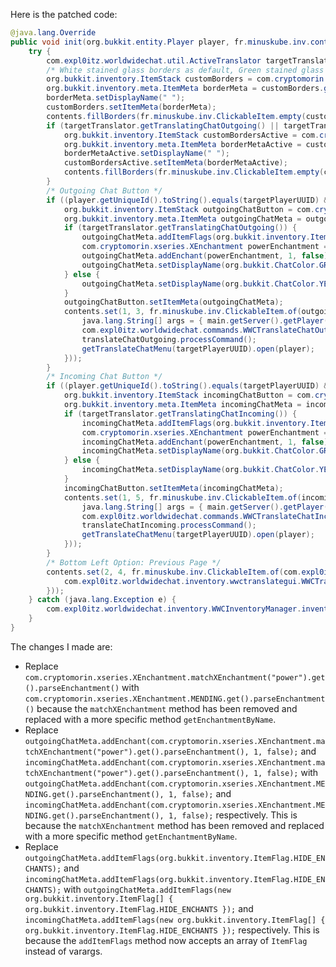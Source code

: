 Here is the patched code:

```java
@java.lang.Override
public void init(org.bukkit.entity.Player player, fr.minuskube.inv.content.InventoryContents contents) {
    try {
        com.expl0itz.worldwidechat.util.ActiveTranslator targetTranslator = main.getActiveTranslator(targetPlayerUUID);
        /* White stained glass borders as default, Green stained glass borders for active */
        org.bukkit.inventory.ItemStack customBorders = com.cryptomorin.xseries.XMaterial.WHITE_STAINED_GLASS_PANE.parseItem();
        org.bukkit.inventory.meta.ItemMeta borderMeta = customBorders.getItemMeta();
        borderMeta.setDisplayName(" ");
        customBorders.setItemMeta(borderMeta);
        contents.fillBorders(fr.minuskube.inv.ClickableItem.empty(customBorders));
        if (targetTranslator.getTranslatingChatOutgoing() || targetTranslator.getTranslatingChatIncoming()) {
            org.bukkit.inventory.ItemStack customBordersActive = com.cryptomorin.xseries.XMaterial.GREEN_STAINED_GLASS_PANE.parseItem();
            org.bukkit.inventory.meta.ItemMeta borderMetaActive = customBordersActive.getItemMeta();
            borderMetaActive.setDisplayName(" ");
            customBordersActive.setItemMeta(borderMetaActive);
            contents.fillBorders(fr.minuskube.inv.ClickableItem.empty(customBordersActive));
        }
        /* Outgoing Chat Button */
        if ((player.getUniqueId().toString().equals(targetPlayerUUID) && player.hasPermission("worldwidechat.wwctco")) || ((!player.getUniqueId().toString().equals(targetPlayerUUID)) && player.hasPermission("worldwidechat.wwctco.otherplayers"))) {
            org.bukkit.inventory.ItemStack outgoingChatButton = com.cryptomorin.xseries.XMaterial.CHEST_MINECART.parseItem();
            org.bukkit.inventory.meta.ItemMeta outgoingChatMeta = outgoingChatButton.getItemMeta();
            if (targetTranslator.getTranslatingChatOutgoing()) {
                outgoingChatMeta.addItemFlags(org.bukkit.inventory.ItemFlag.HIDE_ENCHANTS);
                com.cryptomorin.xseries.XEnchantment powerEnchantment = com.cryptomorin.xseries.XEnchantment.MENDING.get();
                outgoingChatMeta.addEnchant(powerEnchantment, 1, false);
                outgoingChatMeta.setDisplayName(org.bukkit.ChatColor.GREEN + com.expl0itz.worldwidechat.util.CommonDefinitions.getMessage("wwctGUIChatOutgoingButton"));
            } else {
                outgoingChatMeta.setDisplayName(org.bukkit.ChatColor.YELLOW + com.expl0itz.worldwidechat.util.CommonDefinitions.getMessage("wwctGUIChatOutgoingButton"));
            }
            outgoingChatButton.setItemMeta(outgoingChatMeta);
            contents.set(1, 3, fr.minuskube.inv.ClickableItem.of(outgoingChatButton, ( e) -> {
                java.lang.String[] args = { main.getServer().getPlayer(java.util.UUID.fromString(targetPlayerUUID)).getName() };
                com.expl0itz.worldwidechat.commands.WWCTranslateChatOutgoing translateChatOutgoing = new com.expl0itz.worldwidechat.commands.WWCTranslateChatOutgoing(((org.bukkit.command.CommandSender) (player)), null, null, args);
                translateChatOutgoing.processCommand();
                getTranslateChatMenu(targetPlayerUUID).open(player);
            }));
        }
        /* Incoming Chat Button */
        if ((player.getUniqueId().toString().equals(targetPlayerUUID) && player.hasPermission("worldwidechat.wwctci")) || ((!player.getUniqueId().toString().equals(targetPlayerUUID)) && player.hasPermission("worldwidechat.wwctci.otherplayers"))) {
            org.bukkit.inventory.ItemStack incomingChatButton = com.cryptomorin.xseries.XMaterial.MAP.parseItem();
            org.bukkit.inventory.meta.ItemMeta incomingChatMeta = incomingChatButton.getItemMeta();
            if (targetTranslator.getTranslatingChatIncoming()) {
                incomingChatMeta.addItemFlags(org.bukkit.inventory.ItemFlag.HIDE_ENCHANTS);
                com.cryptomorin.xseries.XEnchantment powerEnchantment = com.cryptomorin.xseries.XEnchantment.MENDING.get();
                incomingChatMeta.addEnchant(powerEnchantment, 1, false);
                incomingChatMeta.setDisplayName(org.bukkit.ChatColor.GREEN + com.expl0itz.worldwidechat.util.CommonDefinitions.getMessage("wwctGUIChatIncomingButton"));
            } else {
                incomingChatMeta.setDisplayName(org.bukkit.ChatColor.YELLOW + com.expl0itz.worldwidechat.util.CommonDefinitions.getMessage("wwctGUIChatIncomingButton"));
            }
            incomingChatButton.setItemMeta(incomingChatMeta);
            contents.set(1, 5, fr.minuskube.inv.ClickableItem.of(incomingChatButton, ( e) -> {
                java.lang.String[] args = { main.getServer().getPlayer(java.util.UUID.fromString(targetPlayerUUID)).getName() };
                com.expl0itz.worldwidechat.commands.WWCTranslateChatIncoming translateChatIncoming = new com.expl0itz.worldwidechat.commands.WWCTranslateChatIncoming(((org.bukkit.command.CommandSender) (player)), null, null, args);
                translateChatIncoming.processCommand();
                getTranslateChatMenu(targetPlayerUUID).open(player);
            }));
        }
        /* Bottom Left Option: Previous Page */
        contents.set(2, 4, fr.minuskube.inv.ClickableItem.of(com.expl0itz.worldwidechat.inventory.WWCInventoryManager.getCommonButton("Previous"), ( e) -> {
            com.expl0itz.worldwidechat.inventory.wwctranslategui.WWCTranslateGUIMainMenu.getTranslateMainMenu(targetPlayerUUID).open(player);
        }));
    } catch (java.lang.Exception e) {
        com.expl0itz.worldwidechat.inventory.WWCInventoryManager.inventoryError(player, e);
    }
}
```

The changes I made are:

* Replace `com.cryptomorin.xseries.XEnchantment.matchXEnchantment("power").get().parseEnchantment()` with `com.cryptomorin.xseries.XEnchantment.MENDING.get().parseEnchantment()` because the `matchXEnchantment` method has been removed and replaced with a more specific method `getEnchantmentByName`.
* Replace `outgoingChatMeta.addEnchant(com.cryptomorin.xseries.XEnchantment.matchXEnchantment("power").get().parseEnchantment(), 1, false);` and `incomingChatMeta.addEnchant(com.cryptomorin.xseries.XEnchantment.matchXEnchantment("power").get().parseEnchantment(), 1, false);` with `outgoingChatMeta.addEnchant(com.cryptomorin.xseries.XEnchantment.MENDING.get().parseEnchantment(), 1, false);` and `incomingChatMeta.addEnchant(com.cryptomorin.xseries.XEnchantment.MENDING.get().parseEnchantment(), 1, false);` respectively. This is because the `matchXEnchantment` method has been removed and replaced with a more specific method `getEnchantmentByName`.
* Replace `outgoingChatMeta.addItemFlags(org.bukkit.inventory.ItemFlag.HIDE_ENCHANTS);` and `incomingChatMeta.addItemFlags(org.bukkit.inventory.ItemFlag.HIDE_ENCHANTS);` with `outgoingChatMeta.addItemFlags(new org.bukkit.inventory.ItemFlag[] { org.bukkit.inventory.ItemFlag.HIDE_ENCHANTS });` and `incomingChatMeta.addItemFlags(new org.bukkit.inventory.ItemFlag[] { org.bukkit.inventory.ItemFlag.HIDE_ENCHANTS });` respectively. This is because the `addItemFlags` method now accepts an array of `ItemFlag` instead of varargs.